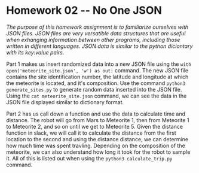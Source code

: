 # Homework 02 -- No One JSON

*The purpose of this homework assignment is to familiarize ourselves with JSON files. JSON files are very versatible data structures
that are useful when exhanging information between other programs, including those written in different languages. JSON data
is similar to the python diciontary with its key:value pairs.* 

Part 1 makes us insert randomized data into a new JSON file using the `with open('meteorite_site.json', 'w') as out:` command.
The new JSON file contains the site identification number, the latitude and longitude at which the meteorite is located, and it's composition. 
Use the command `python3 generate_sites.py` to generate random data inserted into the JSON file. Using the `cat meteorite_site.json`
command, we can see the data in the JSON file displayed similar to dictionary format. 

Part 2 has us call down a function and use the data to calculate time and distance. The robot will go from Mars to Meteorite 1, then
from Meteorite 1 to Meteorite 2, and so on until we get to Meteorite 5. Given the distance function in slack, we will call it to
calculate the distance from the first location to the second and using the distance distance, we can determine how much time was spent travling. 
Depending on the composition of the meteorite, we can also understand how long it took for the robot to sample it. All of this is listed out when 
using the `python3 calculate_trip.py` command. 

